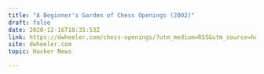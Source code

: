 ```yaml
---
title: "A Beginner's Garden of Chess Openings (2002)"
draft: false
date: 2020-12-16T18:35:53Z
link: https://dwheeler.com/chess-openings/?utm_medium=RSS&utm_source=hune
site: dwheeler.com
topic: Hacker News  

---
```


